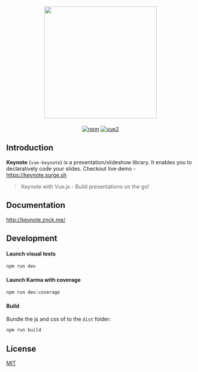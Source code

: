 <div class="text-xs-center" align="center" style="margin: 20px">
  <img src="./docs/assets/opengraph.png" height="300">
</div>

<div class="text-xs-center" align="center">

[![npm](https://img.shields.io/npm/v/bootstrap-for-vue.svg)](https://www.npmjs.com/package/bootstrap-for-vue)
[![vue2](https://img.shields.io/badge/vue-2.x-brightgreen.svg)](https://vuejs.org/)

</div>

## Introduction
**Keynote** (`vue-keynote`) is a presentation/slideshow library. It enables you to declaratively code your slides.
Checkout live demo - https://keynote.surge.sh

> Keynote with Vue.js - Build presentations on the go!

## Documentation
http://keynote.znck.me/

## Development

#### Launch visual tests

```bash
npm run dev
```

#### Launch Karma with coverage

```bash
npm run dev:coverage
```

#### Build

Bundle the js and css of to the `dist` folder:

```bash
npm run build
```

## License

[MIT](http://opensource.org/licenses/MIT)
